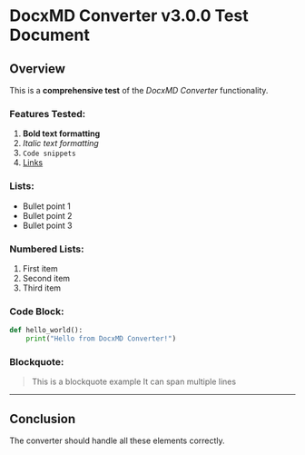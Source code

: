 # DocxMD Converter v3.0.0 Test Document

## Overview
This is a **comprehensive test** of the *DocxMD Converter* functionality.

### Features Tested:
1. **Bold text formatting**
2. *Italic text formatting*
3. `Code snippets`
4. [Links](https://example.com)

### Lists:
- Bullet point 1
- Bullet point 2
- Bullet point 3

### Numbered Lists:
1. First item
2. Second item
3. Third item

### Code Block:
```python
def hello_world():
    print("Hello from DocxMD Converter!")
```

### Blockquote:
> This is a blockquote example
> It can span multiple lines

---

## Conclusion
The converter should handle all these elements correctly.
